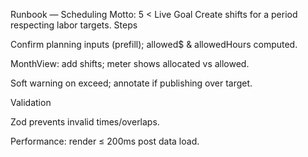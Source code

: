 Runbook — Scheduling
Motto: 5 < Live
Goal
Create shifts for a period respecting labor targets.
Steps

Confirm planning inputs (prefill); allowed$ & allowedHours computed.

MonthView: add shifts; meter shows allocated vs allowed.

Soft warning on exceed; annotate if publishing over target.

Validation

Zod prevents invalid times/overlaps.

Performance: render ≤ 200ms post data load.
